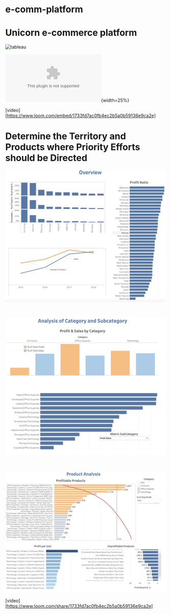 # e-comm-platform
# Unicorn e-commerce platform 


![tableau](https://public.tableau.com/shared/R7RGRDDGX?:display_count=n&:origin=viz_share_link![image](https://user-images.githubusercontent.com/106590428/230935701-8fe6df4b-4628-4e3f-8a4f-2bec257706c1.png))

![Alt text](PresentationUnicorn.pptx){width=25%}



[video][https://www.loom.com/embed/1733fd7ac0fb4ec2b5a0b59136e9ca2e]


# Determine the Territory and Products where Priority Efforts should be Directed


![](pictures/overview.png)

<br>

![](pictures/profit-sales.png)

<br>

![](pictures/profitable-products.png)


[video][https://www.loom.com/share/1733fd7ac0fb4ec2b5a0b59136e9ca2e]